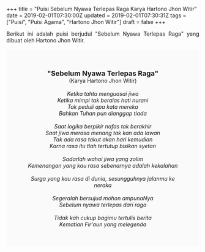 +++
title = "Puisi Sebelum Nyawa Terlepas Raga Karya Hartono Jhon Witir"
date = 2019-02-01T07:30:00Z
updated = 2019-02-01T07:30:31Z
tags = ["Puisi", "Puisi Agama", "Hartono Jhon Witir"]
draft = false
+++

<div dir="ltr" style="text-align: left;" trbidi="on"><div dir="ltr" style="text-align: left;" trbidi="on"><div style="text-align: justify;">Berikut ini adalah puisi berjudul "Sebelum Nyawa Terlepas Raga" yang dibuat oleh Hartono Jhon Witir.</div><br /><div style="background: #FAFAFA; font-size: 14px; height: auto; margin: 0 auto; padding: 50px; text-align: center; width: auto;"><span style="font-size: 18px;"><b>"Sebelum Nyawa Terlepas Raga"</b></span><br />(Karya Hartono Jhon Witir) <br /><br /><i>Ketika tahta menguasai jiwa<br />Ketika mimpi tak beralas hati nurani<br />Tak peduli apa kata mereka<br />Bahkan Tuhan pun dianggap tiada<br /><br />Saat logika berpikir nafas tak berakhir<br />Saat jiwa merasa menang tak kan ada lawan<br />Tak ada rasa takut akan hari kemudian<br />Karna rasa itu tlah tertutup bisikan syetan<br /><br />Sadarlah wahai jiwa yang zolim<br />Kemenangan yang kau rasa sebenarnya adalah kekalahan<br /><br />Surga yang kau rasa di dunia, sesungguhnya jalanmu ke neraka<br /><br />Segeralah bersujud mohon ampunaNya<br />Sebelum nyawa terlepas dari raga<br /><br />Tidak kah cukup bagimu tertulis berita<br />Kematian Fir'aun yang melegenda</i> </div></div></div>
